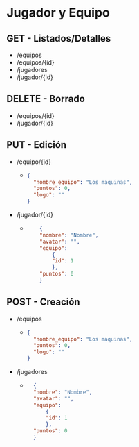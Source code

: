 # Jugador y Equipo

## GET - Listados/Detalles

- /equipos
- /equipos/{id}
- /jugadores
- /jugador/{id}

## DELETE - Borrado

- /equipos/{id}
- /jugador/{id}

## PUT - Edición

- /equipo/{id}

  - ```JSON
    {
      "nombre_equipo": "Los maquinas",
      "puntos": 0,
      "logo": ""
    }
    ```

- /jugador/{id}

  - ```JSON
        {
        "nombre": "Nombre",
        "avatar": "",
        "equipo":
            {
            "id": 1
            },
        "puntos": 0
        }
    ```

## POST - Creación

- /equipos

  - ```JSON
    {
      "nombre_equipo": "Los maquinas",
      "puntos": 0,
      "logo": ""
    }
    ```

- /jugadores

  - ```JSON
      {
      "nombre": "Nombre",
      "avatar": "",
      "equipo":
          {
          "id": 1
          },
      "puntos": 0
      }
    ```
